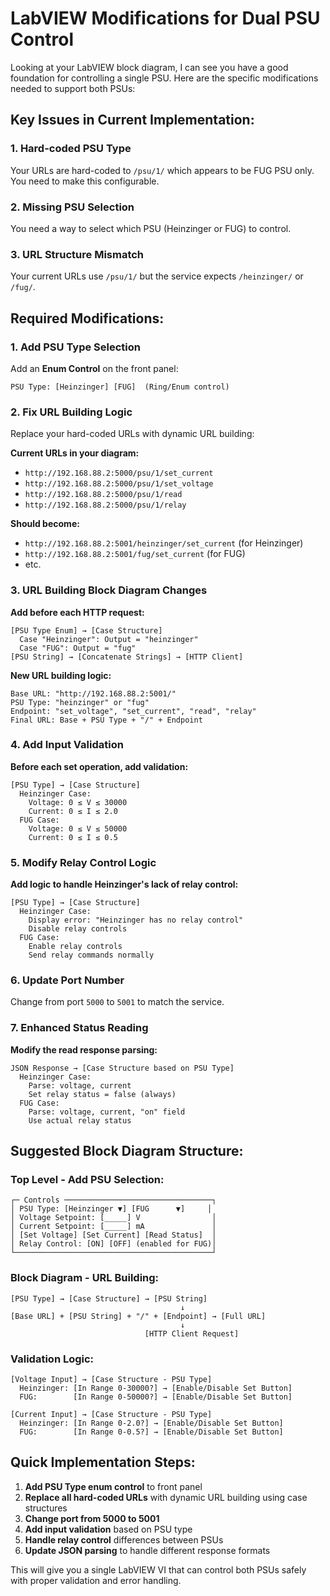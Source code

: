 # LabVIEW Modifications for Dual PSU Control

Looking at your LabVIEW block diagram, I can see you have a good foundation for controlling a single PSU. Here are the specific modifications needed to support both PSUs:

## Key Issues in Current Implementation:

### 1. **Hard-coded PSU Type**
Your URLs are hard-coded to `/psu/1/` which appears to be FUG PSU only. You need to make this configurable.

### 2. **Missing PSU Selection**
You need a way to select which PSU (Heinzinger or FUG) to control.

### 3. **URL Structure Mismatch**
Your current URLs use `/psu/1/` but the service expects `/heinzinger/` or `/fug/`.

## Required Modifications:

### 1. **Add PSU Type Selection**
Add an **Enum Control** on the front panel:
```
PSU Type: [Heinzinger] [FUG]  (Ring/Enum control)
```

### 2. **Fix URL Building Logic**
Replace your hard-coded URLs with dynamic URL building:

**Current URLs in your diagram:**
- `http://192.168.88.2:5000/psu/1/set_current`
- `http://192.168.88.2:5000/psu/1/set_voltage` 
- `http://192.168.88.2:5000/psu/1/read`
- `http://192.168.88.2:5000/psu/1/relay`

**Should become:**
- `http://192.168.88.2:5001/heinzinger/set_current` (for Heinzinger)
- `http://192.168.88.2:5001/fug/set_current` (for FUG)
- etc.

### 3. **URL Building Block Diagram Changes**

**Add before each HTTP request:**
```
[PSU Type Enum] → [Case Structure]
  Case "Heinzinger": Output = "heinzinger"
  Case "FUG": Output = "fug"
[PSU String] → [Concatenate Strings] → [HTTP Client]
```

**New URL building logic:**
```
Base URL: "http://192.168.88.2:5001/"
PSU Type: "heinzinger" or "fug"
Endpoint: "set_voltage", "set_current", "read", "relay"
Final URL: Base + PSU Type + "/" + Endpoint
```

### 4. **Add Input Validation**

**Before each set operation, add validation:**
```
[PSU Type] → [Case Structure]
  Heinzinger Case:
    Voltage: 0 ≤ V ≤ 30000
    Current: 0 ≤ I ≤ 2.0
  FUG Case:
    Voltage: 0 ≤ V ≤ 50000  
    Current: 0 ≤ I ≤ 0.5
```

### 5. **Modify Relay Control Logic**

**Add logic to handle Heinzinger's lack of relay control:**
```
[PSU Type] → [Case Structure]
  Heinzinger Case: 
    Display error: "Heinzinger has no relay control"
    Disable relay controls
  FUG Case:
    Enable relay controls
    Send relay commands normally
```

### 6. **Update Port Number**
Change from port `5000` to `5001` to match the service.

### 7. **Enhanced Status Reading**

**Modify the read response parsing:**
```
JSON Response → [Case Structure based on PSU Type]
  Heinzinger Case:
    Parse: voltage, current
    Set relay status = false (always)
  FUG Case:
    Parse: voltage, current, "on" field
    Use actual relay status
```

## Suggested Block Diagram Structure:

### **Top Level - Add PSU Selection:**
```
┌─ Controls ─────────────────────────────────┐
│ PSU Type: [Heinzinger ▼] [FUG      ▼]     │
│ Voltage Setpoint: [_____] V                │
│ Current Setpoint: [_____] mA               │  
│ [Set Voltage] [Set Current] [Read Status]  │
│ Relay Control: [ON] [OFF] (enabled for FUG)│
└────────────────────────────────────────────┘
```

### **Block Diagram - URL Building:**
```
[PSU Type] → [Case Structure] → [PSU String]
                                      ↓
[Base URL] + [PSU String] + "/" + [Endpoint] → [Full URL]
                                      ↓
                              [HTTP Client Request]
```

### **Validation Logic:**
```
[Voltage Input] → [Case Structure - PSU Type]
  Heinzinger: [In Range 0-30000?] → [Enable/Disable Set Button]
  FUG:        [In Range 0-50000?] → [Enable/Disable Set Button]

[Current Input] → [Case Structure - PSU Type]  
  Heinzinger: [In Range 0-2.0?] → [Enable/Disable Set Button]
  FUG:        [In Range 0-0.5?] → [Enable/Disable Set Button]
```

## Quick Implementation Steps:

1. **Add PSU Type enum control** to front panel
2. **Replace all hard-coded URLs** with dynamic URL building using case structures
3. **Change port from 5000 to 5001**
4. **Add input validation** based on PSU type
5. **Handle relay control** differences between PSUs
6. **Update JSON parsing** to handle different response formats

This will give you a single LabVIEW VI that can control both PSUs safely with proper validation and error handling.